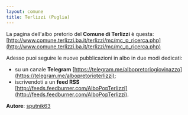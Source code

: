 ```yaml
---
layout: comune
title: Terlizzi (Puglia)
---
```


La pagina dell'albo pretorio del **Comune di Terlizzi** è questa: [http://www.comune.terlizzi.ba.it/terlizzi/mc/mc_p_ricerca.php](http://www.comune.terlizzi.ba.it/terlizzi/mc/mc_p_ricerca.php)

Adesso puoi seguire le nuove pubblicazioni in albo in due modi dedicati:

* su un canale **Telegram** [https://telegram.me/albopretoriogiovinazzo](https://telegram.me/albopretorioterlizzi);
* iscrivendoti a un **feed RSS** [http://feeds.feedburner.com/AlboPopTerlizzi](http://feeds.feedburner.com/AlboPopTerlizzi).

**Autore**: [sputnik63](https://github.com/sputnik63)
 
